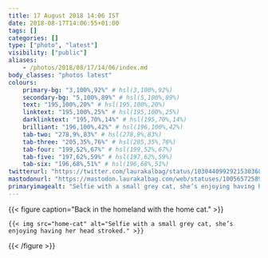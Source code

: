 ```yaml
---
title: 17 August 2018 14:06 IST
date: 2018-08-17T14:06:55+01:00
tags: []
categories: []
type: ["photo", "latest"]
visibility: ["public"]
aliases:
    - /photos/2018/08/17/14/06/index.md
body_classes: "photos latest"
colours:
    primary-bg: "3,100%,92%" # hsl(3,100%,92%)
    secondary-bg: "5,100%,89%" # hsl(5,100%,89%)
    text: "195,100%,20%" # hsl(195,100%,20%)
    linktext: "195,100%,25%" # hsl(195,100%,25%)
    darklinktext: "195,70%,14%" # hsl(195,70%,14%)
    brilliant: "196,100%,42%" # hsl(196,100%,42%)
    tab-two: "278,9%,83%" # hsl(278,9%,83%)
    tab-three: "205,35%,76%" # hsl(205,35%,76%)
    tab-four: "199,52%,67%" # hsl(199,52%,67%)
    tab-five: "197,62%,59%" # hsl(197,62%,59%)
    tab-six: "196,68%,51%" # hsl(196,68%,51%)
twitterurl: "https://twitter.com/laurakalbag/status/1030440992921530368"
mastodonurl: "https://mastodon.laurakalbag.com/web/statuses/100565725899701508"
primaryimagealt: "Selfie with a small grey cat, she’s enjoying having her head stroked."
---
```


{{< figure caption="Back in the homeland with the home cat." >}}

    {{< img src="home-cat" alt="Selfie with a small grey cat, she’s enjoying having her head stroked." >}}

{{< /figure >}}
